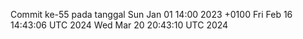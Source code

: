 Commit ke-55 pada tanggal Sun Jan 01 14:00 2023 +0100
Fri Feb 16 14:43:06 UTC 2024
Wed Mar 20 20:43:10 UTC 2024

